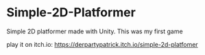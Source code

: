 # Simple-2D-Platformer
Simple 2D platformer made with Unity. This was my first game

play it on itch.io: 
https://derpartypatrick.itch.io/simple-2d-platfomer

